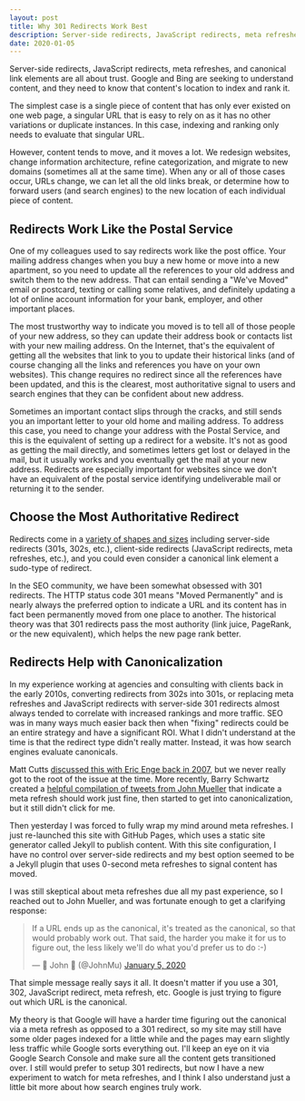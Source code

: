```yaml
---
layout: post
title: Why 301 Redirects Work Best
description: Server-side redirects, JavaScript redirects, meta refreshes, and canonical link elements are all about trust.
date: 2020-01-05
---
```


Server-side redirects, JavaScript redirects, meta refreshes, and canonical link elements are all about trust. Google and Bing are seeking to understand content, and they need to know that content's location to index and rank it.

The simplest case is a single piece of content that has only ever existed on one web page, a singular URL that is easy to rely on as it has no other variations or duplicate instances. In this case, indexing and ranking only needs to evaluate that singular URL.

However, content tends to move, and it moves a lot. We redesign websites, change information architecture, refine categorization, and migrate to new domains (sometimes all at the same time). When any or all of those cases occur, URLs change, we can let all the old links break, or determine how to forward users (and search engines) to the new location of each individual piece of content.

## Redirects Work Like the Postal Service

One of my colleagues used to say redirects work like the post office. Your mailing address changes when you buy a new home or move into a new apartment, so you need to update all the references to your old address and switch them to the new address. That can entail sending a "We've Moved" email or postcard, texting or calling some relatives, and definitely updating a lot of online account information for your bank, employer, and other important places.

The most trustworthy way to indicate you moved is to tell all of those people of your new address, so they can update their address book or contacts list with your new mailing address. On the Internet, that's the equivalent of getting all the websites that link to you to update their historical links (and of course changing all the links and references you have on your own websites). This change requires no redirect since all the references have been updated, and this is the clearest, most authoritative signal to users and search engines that they can be confident about new address.

Sometimes an important contact slips through the cracks, and still sends you an important letter to your old home and mailing address. To address this case, you need to change your address with the Postal Service, and this is the equivalent of setting up a redirect for a website. It's not as good as getting the mail directly, and sometimes letters get lost or delayed in the mail, but it usually works and you eventually get the mail at your new address. Redirects are especially important for websites since we don't have an equivalent of the postal service identifying undeliverable mail or returning it to the sender.

## Choose the Most Authoritative Redirect

Redirects come in a [variety of shapes and sizes](https://developer.mozilla.org/en-US/docs/Web/HTTP/Redirections) including server-side redirects (301s, 302s, etc.), client-side redirects (JavaScript redirects, meta refreshes, etc.), and you could even consider a canonical link element a sudo-type of redirect.

In the SEO community, we have been somewhat obsessed with 301 redirects. The HTTP status code 301 means "Moved Permanently" and is nearly always the preferred option to indicate a URL and its content has in fact been permanently moved from one place to another. The historical theory was that 301 redirects pass the most authority (link juice, PageRank, or the new equivalent), which helps the new page rank better.

## Redirects Help with Canonicalization

In my experience working at agencies and consulting with clients back in the early 2010s, converting redirects from 302s into 301s, or replacing meta refreshes and JavaScript redirects with server-side 301 redirects almost always tended to correlate with increased rankings and more traffic. SEO was in many ways much easier back then when "fixing" redirects could be an entire strategy and have a significant ROI. What I didn't understand at the time is that the redirect type didn't really matter. Instead, it was how search engines evaluate canonicals.

Matt Cutts [discussed this with Eric Enge back in 2007](https://blogs.perficientdigital.com/2007/10/08/eric-enge-interviews-googles-matt-cutts/), but we never really got to the root of the issue at the time. More recently, Barry Schwartz created a [helpful compilation of tweets from John Mueller](https://www.seroundtable.com/google-meta-refresh-redirects-work-25335.html) that indicate a meta refresh should work just fine, then started to get into canonicalization, but it still didn't click for me.

Then yesterday I was forced to fully wrap my mind around meta refreshes. I just re-launched this site with GitHub Pages, which uses a static site generator called Jekyll to publish content. With this site configuration, I have no control over server-side redirects and my best option seemed to be a Jekyll plugin that uses 0-second meta refreshes to signal content has moved.

I was still skeptical about meta refreshes due all my past experience, so I reached out to John Mueller, and was fortunate enough to get a clarifying response:

<blockquote class="twitter-tweet" data-conversation="none" data-lang="en" data-theme="light"><p lang="en" dir="ltr">If a URL ends up as the canonical, it&#39;s treated as the canonical, so that would probably work out. That said, the harder you make it for us to figure out, the less likely we&#39;ll do what you&#39;d prefer us to do :-)</p>&mdash; 🍌 John 🍌 (@JohnMu) <a href="https://twitter.com/JohnMu/status/1213743326295445504?ref_src=twsrc%5Etfw">January 5, 2020</a></blockquote> <script async src="https://platform.twitter.com/widgets.js" charset="utf-8"></script>

That simple message really says it all. It doesn't matter if you use a 301, 302, JavaScript redirect, meta refresh, etc. Google is just trying to figure out which URL is the canonical.

My theory is that Google will have a harder time figuring out the canonical via a meta refresh as opposed to a 301 redirect, so my site may still have some older pages indexed for a little while and the pages may earn slightly less traffic while Google sorts everything out. I'll keep an eye on it via Google Search Console and make sure all the content gets transitioned over. I still would prefer to setup 301 redirects, but now I have a new experiment to watch for meta refreshes, and I think I also understand just a little bit more about how search engines truly work.